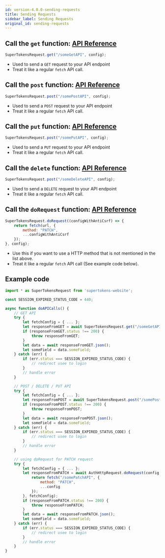 ```yaml
---
id: version-4.0.0-sending-requests
title: Sending Requests
sidebar_label: Sending Requests
original_id: sending-requests
---
```


## Call the ```get``` function: [API Reference](api-reference#geturl-config)
```js
SuperTokensRequest.get("/someGetAPI", config);
```
- Used to send a ```GET``` request to your API endpoint
- Treat it like a regular ```fetch``` API call.

## Call the ```post``` function: [API Reference](api-reference#posturl-config)
```js
SuperTokensRequest.post("/somePostAPI", config);
```
- Used to send a ```POST``` request to your API endpoint
- Treat it like a regular ```fetch``` API call.

## Call the ```put``` function: [API Reference](api-reference#puturl-config)
```js
SuperTokensRequest.post("/somePutAPI", config);
```
- Used to send a ```PUT``` request to your API endpoint
- Treat it like a regular ```fetch``` API call.

## Call the ```delete``` function: [API Reference](api-reference#deleteurl-config)
```js
SuperTokensRequest.post("/someDeleteAPI", config);
```
- Used to send a ```DELETE``` request to your API endpoint
- Treat it like a regular ```fetch``` API call.


## Call the ```doRequest``` function: [API Reference](api-reference#dorequesthttpcall-config)
```js
SuperTokensRequest.doRequest((configWithAntiCsrf) => {
    return fetch(url, {
        method: "PATCH",
        ...configWithAntiCsrf
    });
}, config);
```
- Use this if you want to use a HTTP method that is not mentioned in the list above.
- Treat it like a regular ```fetch``` API call (See example code below).

<div class="divider"></div>

## Example code
```js
import * as SuperTokensRequest from 'supertokens-website';

const SESSION_EXPIRED_STATUS_CODE = 440;

async function doAPICalls() {
    // GET API
    try {
        let fetchConfig = { ... };
        let responseFromGET = await SuperTokensRequest.get("/someGetAPI", fetchConfig);
        if (responseFromGET.status !== 200) {
            throw responseFromGET;
        }
        let data = await responseFromGET.json();
        let someField = data.someField;
    } catch (err) {
        if (err.status === SESSION_EXPIRED_STATUS_CODE) {
            // redirect usee to login
        }
        // handle error
    }

    // POST / DELETE / PUT API
    try {
        let fetchConfig = { ... };
        let responseFromPOST = await SuperTokensRequest.post("/somePostAPI", fetchConfig); // replace post with delete or put for other API calls. 
        if (responseFromPOST.status !== 200) {
            throw responseFromPOST;
        }
        let data = await responseFromPOST.json();
        let someField = data.someField;
    } catch (err) {
        if (err.status === SESSION_EXPIRED_STATUS_CODE) {
            // redirect usee to login
        }
        // handle error
    }

    // using doRequest for PATCH request
    try {
        let fetchConfig = { ... };
        let responseFromPATCH = await AuthHttpRequest.doRequest(config => {
            return fetch("/somePatchAPI", {
                method: "PATCH",
                ...config
            });
        }, fetchConfig);
        if (responseFromPATCH.status !== 200) {
            throw responseFromPATCH;
        }
        let data = await responseFromPATCH.json();
        let someField = data.someField;
    } catch (err) {
        if (err.status === SESSION_EXPIRED_STATUS_CODE) {
            // redirect usee to login
        }
        // handle error
    }
}
```